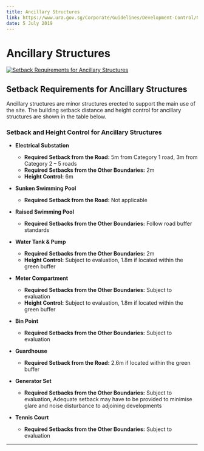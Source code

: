 ```yaml
---
title: Ancillary Structures
link: https://www.ura.gov.sg/Corporate/Guidelines/Development-Control/Non-Residential/B2/Ancillary-Structures
date: 5 July 2019
---
```


# Ancillary Structures

[![Setback Requirements for Ancillary Structures](https://www.ura.gov.sg/-/media/Corporate/Guidelines/Development-control/Industrial/B202_Setbacks_Ancillary_Structures_Substation.jpg?h=100%25&w=100%25)](https://www.ura.gov.sg/-/media/Corporate/Guidelines/Development-control/Industrial/B202_Setbacks_Ancillary_Structures_Substation.jpg?h=100%25&w=100%25)

## Setback Requirements for Ancillary Structures

Ancillary structures are minor structures erected to support the main use of the site. The building setback distance and height control for ancillary structures are shown in the table below.

### Setback and Height Control for Ancillary Structures

- **Electrical Substation**
  - **Required Setback from the Road:** 5m from Category 1 road, 3m from Category 2 – 5 roads
  - **Required Setbacks from the Other Boundaries:** 2m
  - **Height Control:** 6m

- **Sunken Swimming Pool**
  - **Required Setback from the Road:** Not applicable

- **Raised Swimming Pool**
  - **Required Setbacks from the Other Boundaries:** Follow road buffer standards

- **Water Tank & Pump**
  - **Required Setbacks from the Other Boundaries:** 2m
  - **Height Control:** Subject to evaluation, 1.8m if located within the green buffer

- **Meter Compartment**
  - **Required Setbacks from the Other Boundaries:** Subject to evaluation
  - **Height Control:** Subject to evaluation, 1.8m if located within the green buffer

- **Bin Point**
  - **Required Setbacks from the Other Boundaries:** Subject to evaluation

- **Guardhouse**
  - **Required Setback from the Road:** 2.6m if located within the green buffer

- **Generator Set**
  - **Required Setbacks from the Other Boundaries:** Subject to evaluation, Adequate setback may have to be provided to minimise glare and noise disturbance to adjoining developments

- **Tennis Court**
  - **Required Setbacks from the Other Boundaries:** Subject to evaluation

---


